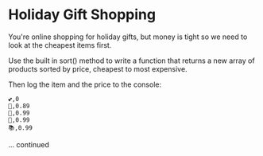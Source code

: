 # Holiday Gift Shopping

You're online shopping for holiday gifts, but money is tight
so we need to look at the cheapest items first. 

Use the built in sort() method to write a function that returns a new array of
products sorted by price, cheapest to most expensive. 

Then log the item and the price to the console: 
```
💕,0
🍬,0.89
🍫,0.99
🧁,0.99
📚,0.99
```
... continued
